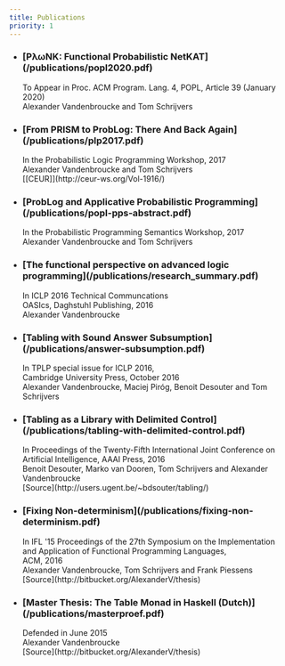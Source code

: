 ```yaml
---
title: Publications
priority: 1
---
```

<div class="panel panel-default">

<ul class = "list-group">

<li class="list-group-item">
<h3 class="publication-title">[P&lambda;&omega;NK: Functional Probabilistic NetKAT](/publications/popl2020.pdf)</h3>
<div class="publication-status">To Appear in Proc. ACM Program. Lang. 4, POPL, Article 39 (January 2020)</div>
<div class="publication-authors"><span class="glyphicon glyphicon-user"></span>Alexander Vandenbroucke and Tom Schrijvers</div>
</li>

<li class="list-group-item">
<h3 class="publication-title">[From PRISM to ProbLog: There And Back Again](/publications/plp2017.pdf)</h3>
<div class="publication-status">In the Probabilistic Logic Programming Workshop, 2017</div>
<div class="publication-authors"><span class="glyphicon glyphicon-user"></span>Alexander Vandenbroucke and Tom Schrijvers</div>
[[CEUR]](http://ceur-ws.org/Vol-1916/)
</li>


<li class="list-group-item">
<h3 class="publication-title">
 [ProbLog and Applicative Probabilistic Programming](/publications/popl-pps-abstract.pdf)
</h3>
<div class="publication-status">In the Probabilistic Programming Semantics Workshop, 2017</div>
<div class="publication-authors"><span class="glyphicon glyphicon-user"></span>Alexander Vandenbroucke and Tom Schrijvers</div>
</li>

<li class="list-group-item">
<h3 class="publication-title">
[The functional perspective on advanced logic programming](/publications/research_summary.pdf)</td>
</h3>
<div class="publication-status">In ICLP 2016 Technical Communcations<br />OASIcs, Daghstuhl Publishing, 2016</div>
<div class="publication-authors"><span class="glyphicon glyphicon-user"></span>Alexander Vandenbroucke</div>
</li>

<li class="list-group-item">
<h3 class="publication-title">[Tabling with Sound Answer Subsumption](/publications/answer-subsumption.pdf)</h3>
<div class="publication-status">In TPLP special issue for ICLP 2016,<br />Cambridge University Press, October 2016</div>
<div class="publication-authors"><span class="glyphicon glyphicon-user"></span>Alexander Vandenbroucke, Maciej Piro&#769;g, Benoit Desouter and Tom Schrijvers</div>
</li>

<li class="list-group-item">
<h3 class="publication-title">[Tabling as a Library with Delimited Control](/publications/tabling-with-delimited-control.pdf)</h3>
<div class="publication-status">In Proceedings of the Twenty-Fifth International Joint Conference on Artificial Intelligence, AAAI Press, 2016</div>
<div class="publication-authors"><span class="glyphicon glyphicon-user"></span>Benoit Desouter, Marko van Dooren, Tom Schrijvers and Alexander Vandenbroucke</div>
<div class="publication-source">
[Source](http://users.ugent.be/~bdsouter/tabling/)
</div>
</li>

<li class="list-group-item">
<h3 class="publication-title">[Fixing Non-determinism](/publications/fixing-non-determinism.pdf)</h3>
<div class="publication-status">In IFL '15 Proceedings of the 27th Symposium on the Implementation and Application of Functional Programming Languages,<br />ACM, 2016</td>
<div class="publication-authors"><span class="glyphicon glyphicon-user"></span>Alexander Vandenbroucke, Tom Schrijvers and Frank Piessens</div> 
<div class="publication-source">
[Source](http://bitbucket.org/AlexanderV/thesis)
</div>
</li>

<li class="list-group-item">
<h3 class="publication-title">[Master Thesis: The Table Monad in Haskell (Dutch)](/publications/masterproef.pdf)</h3>
<div class="publication-status">Defended in June 2015</div>
<div class="publication-authors"><span class="glyphicon glyphicon-user"></span>Alexander Vandenbroucke</div>
<div class="publication-source">
[Source](http://bitbucket.org/AlexanderV/thesis)
</div>
</li>

</div>
